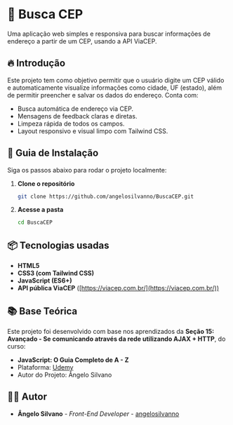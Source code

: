 # 📍 Busca CEP

Uma aplicação web simples e responsiva para buscar informações de endereço a partir de um CEP, usando a API ViaCEP.

## 🔥 Introdução

Este projeto tem como objetivo permitir que o usuário digite um CEP válido e automaticamente visualize informações como cidade, UF (estado), além de permitir preencher e salvar os dados do endereço. Conta com:

- Busca automática de endereço via CEP.
- Mensagens de feedback claras e diretas.
- Limpeza rápida de todos os campos.
- Layout responsivo e visual limpo com Tailwind CSS.

## 🔨 Guia de Instalação

Siga os passos abaixo para rodar o projeto localmente:

1. **Clone o repositório**
   ```bash
   git clone https://github.com/angelosilvanno/BuscaCEP.git

2. **Acesse a pasta**
   ```bash
   cd BuscaCEP
   ```

## 📦 Tecnologias usadas

* **HTML5**
* **CSS3 (com Tailwind CSS)**
* **JavaScript (ES6+)**
* **API pública ViaCEP** ([https://viacep.com.br/](https://viacep.com.br/))

## 📚 Base Teórica

Este projeto foi desenvolvido com base nos aprendizados da **Seção 15: Avançado - Se comunicando através da rede utilizando AJAX + HTTP**, do curso:

* **JavaScript: O Guia Completo de A - Z**
* Plataforma: [Udemy](https://www.udemy.com/)
* Autor do Projeto: Ângelo Silvano

## 🧑‍💻 Autor

- **Ângelo Silvano**  - *Front-End Developer* - [angelosilvanno](https://github.com/angelodsilvanno)  
